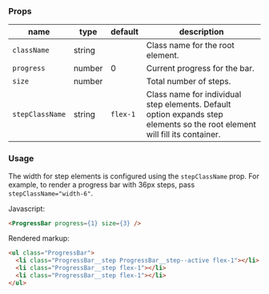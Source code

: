 ### Props

| name | type | default | description |
| ---- | ---- | ------- | ----------- |
| `className` | string | | Class name for the root element.
| `progress` | number | 0 | Current progress for the bar.
| `size` | number | | Total number of steps.
| `stepClassName` | string | `flex-1` | Class name for individual step elements. Default option expands step elements so the root element will fill its container.

### Usage

The width for step elements is configured using the `stepClassName` prop. For example, to render a progress bar with 36px steps, pass `stepClassName="width-6"`.

Javascript:
```html
<ProgressBar progress={1} size={3} />
```
Rendered markup:
```html
<ul class="ProgressBar">
  <li class="ProgressBar__step ProgressBar__step--active flex-1"></li>
  <li class="ProgressBar__step flex-1"></li>
  <li class="ProgressBar__step flex-1"></li>
</ul>
```
